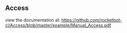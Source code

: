 ## Access

 view the documentation at: https://github.com/rocketbot-cl/Access/blob/master/example/Manual_Access.pdf